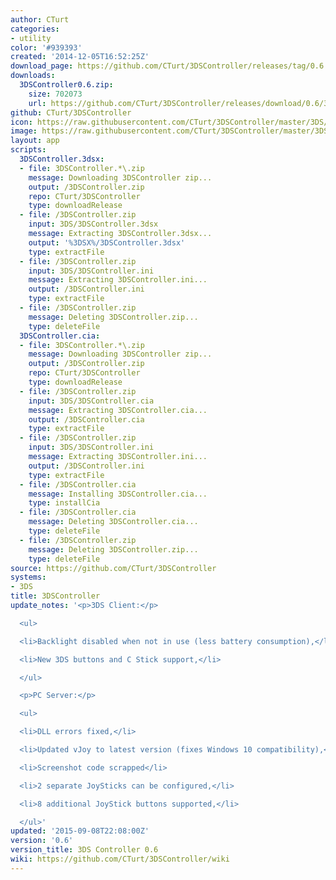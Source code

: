 ```yaml
---
author: CTurt
categories:
- utility
color: '#939393'
created: '2014-12-05T16:52:25Z'
download_page: https://github.com/CTurt/3DSController/releases/tag/0.6
downloads:
  3DSController0.6.zip:
    size: 702073
    url: https://github.com/CTurt/3DSController/releases/download/0.6/3DSController0.6.zip
github: CTurt/3DSController
icon: https://raw.githubusercontent.com/CTurt/3DSController/master/3DS/cxi/icon48x48.png
image: https://raw.githubusercontent.com/CTurt/3DSController/master/3DS/cxi/banner.png
layout: app
scripts:
  3DSController.3dsx:
  - file: 3DSController.*\.zip
    message: Downloading 3DSController zip...
    output: /3DSController.zip
    repo: CTurt/3DSController
    type: downloadRelease
  - file: /3DSController.zip
    input: 3DS/3DSController.3dsx
    message: Extracting 3DSController.3dsx...
    output: '%3DSX%/3DSController.3dsx'
    type: extractFile
  - file: /3DSController.zip
    input: 3DS/3DSController.ini
    message: Extracting 3DSController.ini...
    output: /3DSController.ini
    type: extractFile
  - file: /3DSController.zip
    message: Deleting 3DSController.zip...
    type: deleteFile
  3DSController.cia:
  - file: 3DSController.*\.zip
    message: Downloading 3DSController zip...
    output: /3DSController.zip
    repo: CTurt/3DSController
    type: downloadRelease
  - file: /3DSController.zip
    input: 3DS/3DSController.cia
    message: Extracting 3DSController.cia...
    output: /3DSController.cia
    type: extractFile
  - file: /3DSController.zip
    input: 3DS/3DSController.ini
    message: Extracting 3DSController.ini...
    output: /3DSController.ini
    type: extractFile
  - file: /3DSController.cia
    message: Installing 3DSController.cia...
    type: installCia
  - file: /3DSController.cia
    message: Deleting 3DSController.cia...
    type: deleteFile
  - file: /3DSController.zip
    message: Deleting 3DSController.zip...
    type: deleteFile
source: https://github.com/CTurt/3DSController
systems:
- 3DS
title: 3DSController
update_notes: '<p>3DS Client:</p>

  <ul>

  <li>Backlight disabled when not in use (less battery consumption),</li>

  <li>New 3DS buttons and C Stick support,</li>

  </ul>

  <p>PC Server:</p>

  <ul>

  <li>DLL errors fixed,</li>

  <li>Updated vJoy to latest version (fixes Windows 10 compatibility),</li>

  <li>Screenshot code scrapped</li>

  <li>2 separate JoySticks can be configured,</li>

  <li>8 additional JoyStick buttons supported,</li>

  </ul>'
updated: '2015-09-08T22:08:00Z'
version: '0.6'
version_title: 3DS Controller 0.6
wiki: https://github.com/CTurt/3DSController/wiki
---
```

